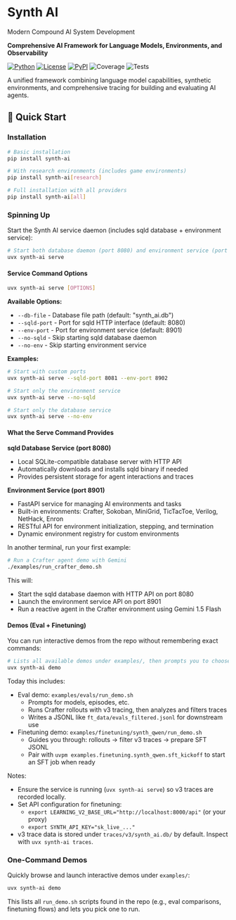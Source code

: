 # Synth AI

Modern Compound AI System Development

**Comprehensive AI Framework for Language Models, Environments, and Observability**

[![Python](https://img.shields.io/badge/python-3.11+-blue)](https://www.python.org/)
[![License](https://img.shields.io/badge/license-MIT-green)](LICENSE)
[![PyPI](https://img.shields.io/badge/PyPI-0.2.3.dev0-orange)](https://pypi.org/project/synth-ai/)
![Coverage](https://img.shields.io/badge/coverage-0.0%25-red)
![Tests](https://img.shields.io/badge/tests-17%2F17%20passing-brightgreen)

A unified framework combining language model capabilities, synthetic environments, and comprehensive tracing for building and evaluating AI agents.

## 🚀 Quick Start

### Installation

```bash
# Basic installation
pip install synth-ai

# With research environments (includes game environments)
pip install synth-ai[research]

# Full installation with all providers
pip install synth-ai[all]
```

### Spinning Up

Start the Synth AI service daemon (includes sqld database + environment service):

```bash
# Start both database daemon (port 8080) and environment service (port 8901)
uvx synth-ai serve
```

#### Service Command Options

```bash
uvx synth-ai serve [OPTIONS]
```

**Available Options:**
- `--db-file` - Database file path (default: "synth_ai.db")
- `--sqld-port` - Port for sqld HTTP interface (default: 8080)  
- `--env-port` - Port for environment service (default: 8901)
- `--no-sqld` - Skip starting sqld database daemon
- `--no-env` - Skip starting environment service

**Examples:**
```bash
# Start with custom ports
uvx synth-ai serve --sqld-port 8081 --env-port 8902

# Start only the environment service
uvx synth-ai serve --no-sqld

# Start only the database service
uvx synth-ai serve --no-env
```

#### What the Serve Command Provides

**sqld Database Service (port 8080)**
- Local SQLite-compatible database server with HTTP API
- Automatically downloads and installs sqld binary if needed
- Provides persistent storage for agent interactions and traces

**Environment Service (port 8901)**
- FastAPI service for managing AI environments and tasks
- Built-in environments: Crafter, Sokoban, MiniGrid, TicTacToe, Verilog, NetHack, Enron
- RESTful API for environment initialization, stepping, and termination
- Dynamic environment registry for custom environments

In another terminal, run your first example:

```bash
# Run a Crafter agent demo with Gemini
./examples/run_crafter_demo.sh
```

This will:
- Start the sqld database daemon with HTTP API on port 8080
- Launch the environment service API on port 8901  
- Run a reactive agent in the Crafter environment using Gemini 1.5 Flash

#### Demos (Eval + Finetuning)

You can run interactive demos from the repo without remembering exact commands:

```bash
# Lists all available demos under examples/, then prompts you to choose
uvx synth-ai demo
```

Today this includes:
- Eval demo: `examples/evals/run_demo.sh`
  - Prompts for models, episodes, etc.
  - Runs Crafter rollouts with v3 tracing, then analyzes and filters traces
  - Writes a JSONL like `ft_data/evals_filtered.jsonl` for downstream use
- Finetuning demo: `examples/finetuning/synth_qwen/run_demo.sh`
  - Guides you through: rollouts → filter v3 traces → prepare SFT JSONL
  - Pair with `uvpm examples.finetuning.synth_qwen.sft_kickoff` to start an SFT job when ready

Notes:
- Ensure the service is running (`uvx synth-ai serve`) so v3 traces are recorded locally.
- Set API configuration for finetuning:
  - `export LEARNING_V2_BASE_URL="http://localhost:8000/api"` (or your proxy)
  - `export SYNTH_API_KEY="sk_live_..."`
- v3 trace data is stored under `traces/v3/synth_ai.db/` by default. Inspect with `uvx synth-ai traces`.

### One-Command Demos

Quickly browse and launch interactive demos under `examples/`:

```bash
uvx synth-ai demo
```

This lists all `run_demo.sh` scripts found in the repo (e.g., eval comparisons, finetuning flows) and lets you pick one to run.

